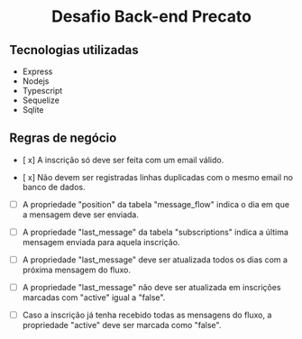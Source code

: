 <h1 align="center">Desafio Back-end Precato</h1>

## Tecnologias utilizadas

- Express
- Nodejs
- Typescript
- Sequelize
- Sqlite

## Regras de negócio

- [ x] A inscrição só deve ser feita com um email válido.

- [ x] Não devem ser registradas linhas duplicadas com o mesmo email no banco de dados.

- [ ] A propriedade "position" da tabela "message_flow" indica o dia em que a mensagem deve ser enviada.

- [ ] A propriedade "last_message" da tabela "subscriptions" indica a última mensagem enviada para aquela inscrição.

- [ ] A propriedade "last_message" deve ser atualizada todos os dias com a próxima mensagem do fluxo.

- [ ] A propriedade "last_message" não deve ser atualizada em inscrições marcadas com "active" igual a "false".

- [ ] Caso a inscrição já tenha recebido todas as mensagens do fluxo, a propriedade "active" deve ser marcada como "false".
